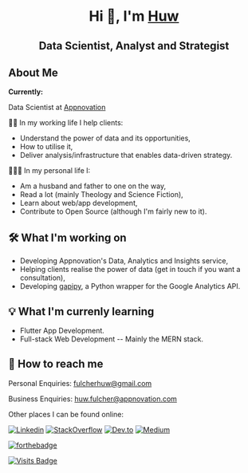 <h1 align="center">Hi 👋, I'm <a href="https://huwfulcher.com">Huw</a></h1>
<h2 align="center">Data Scientist, Analyst and Strategist</h2>

## About Me
<strong>Currently:</strong> 

Data Scientist at [Appnovation](https://appnovation.com)

👨‍💻 In my working life I help clients:
- Understand the power of data and its opportunities,
- How to utilise it,
- Deliver analysis/infrastructure that enables data-driven strategy.

👨‍👩‍👦 In my personal life I:
- Am a husband and father to one on the way, 
- Read a lot (mainly Theology and Science Fiction), 
- Learn about web/app development,
- Contribute to Open Source (although I'm fairly new to it).


## 🛠️ What I'm working on
- Developing Appnovation's Data, Analytics and Insights service,
- Helping clients realise the power of data (get in touch if you want a consultation),
- Developing [gapipy](https://github.com/HFulcher/gapipy), a Python wrapper for the Google Analytics API.

## 💡 What I'm currenly learning
- Flutter App Development.
- Full-stack Web Development -- Mainly the MERN stack.

## 📮 How to reach me
Personal Enquiries: [fulcherhuw@gmail.com](mailto:fulcherhuw@gmail.com)

Business Enquiries: [huw.fulcher@appnovation.com](mailto:huw.fulcher@appnovation.com)

Other places I can be found online:

[![Linkedin](https://img.shields.io/badge/linkedin-%230077B5.svg?&style=flat-square&logo=linkedin&logoColor=white&link=https://www.linkedin.com/in/huwfulcher/)](https://www.linkedin.com/in/huwfulcher/)
[![StackOverflow](https://img.shields.io/badge/-StackOverflow-orange?style=flat-square&logo=stackoverflow&logoColor=white&link=https://stackoverflow.com/users/3752895/hfulcher)](https://stackoverflow.com/users/3752895/hfulcher)
[![Dev.to](https://img.shields.io/badge/-DEV.TO-black?style=flat-square&logo=dev&logoColor=white&link=https://dev.to/huwfulcher)](https://dev.to/huwfulcher)
[![Medium](https://img.shields.io/badge/-Medium-black?style=flat-square&logo=medium&logoColor=white&link=https://medium.com/@huwfulcher)](https://medium.com/@huwfulcher)

[![forthebadge](https://forthebadge.com/images/badges/certified-elijah-wood.svg)](https://forthebadge.com)

[![Visits Badge](https://badges.pufler.dev/visits/hfulcher/hfulcher)](https://badges.pufler.dev)
